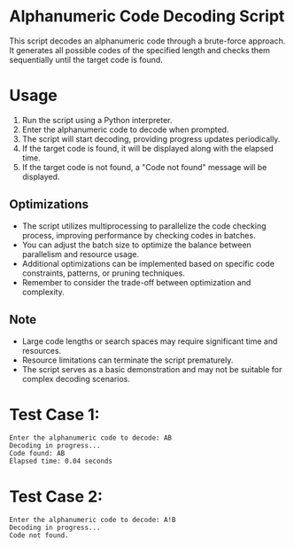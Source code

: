 # Alphanumeric Code Decoding Script
This script decodes an alphanumeric code through a brute-force approach. It generates all possible codes of the specified length and checks them sequentially until the target code is found.

# Usage
1. Run the script using a Python interpreter.
2. Enter the alphanumeric code to decode when prompted.
3. The script will start decoding, providing progress updates periodically.
4. If the target code is found, it will be displayed along with the elapsed time.
5. If the target code is not found, a "Code not found" message will be displayed.

## Optimizations

- The script utilizes multiprocessing to parallelize the code checking process, improving performance by checking codes in batches.
- You can adjust the batch size to optimize the balance between parallelism and resource usage.
- Additional optimizations can be implemented based on specific code constraints, patterns, or pruning techniques.
- Remember to consider the trade-off between optimization and complexity.

## Note
- Large code lengths or search spaces may require significant time and resources.
- Resource limitations can terminate the script prematurely.
- The script serves as a basic demonstration and may not be suitable for complex decoding scenarios.

# Test Case 1:
```
Enter the alphanumeric code to decode: AB
Decoding in progress...
Code found: AB
Elapsed time: 0.04 seconds
```

# Test Case 2:
```
Enter the alphanumeric code to decode: A!B
Decoding in progress...
Code not found.
```